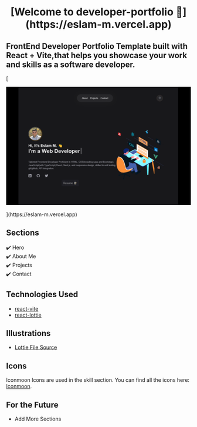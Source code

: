 <h1 align="center">[Welcome to developer-portfolio 👋](https://eslam-m.vercel.app)</h1>



## FrontEnd Developer Portfolio Template built with React + Vite,that helps you showcase your work and skills as a software developer.

[<p align="center">
  <kbd>
    <img src="./preview.png"></img>
  </kbd>
</p>](https://eslam-m.vercel.app)


## Sections

✔️ Hero\
✔️ About Me\
✔️ Projects\
✔️ Contact

## Technologies Used

- [react-vite](https://vitejs.dev/guide/)
- [react-lottie](https://www.npmjs.com/package/react-lottie)



## Illustrations

- [Lottie File Source](https://lottiefiles.com)

## Icons

Iconmoon Icons are used in the skill section. You can find all the icons here: [Iconmoon](https://icomoon.io).

## For the Future

- Add More Sections